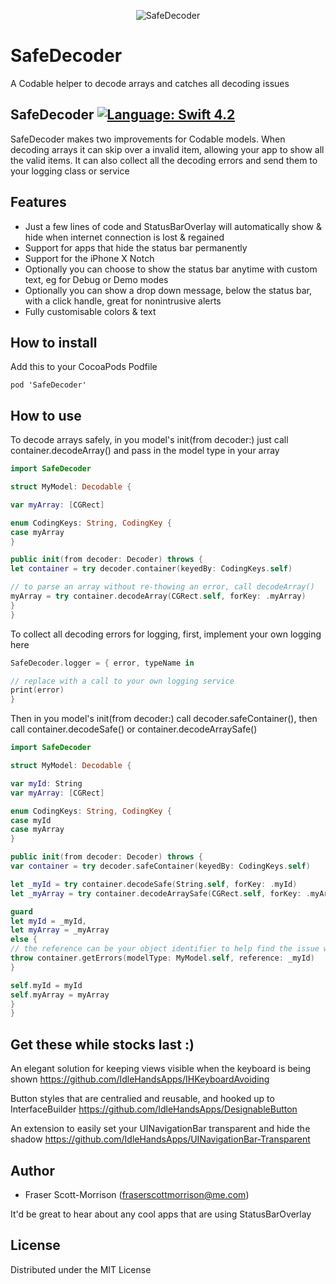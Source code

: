 <p align="center">
<img alt="SafeDecoder" src="https://github.com/IdleHandsApps/StatusBarOverlay/blob/master/StatusBarOverlay/StatusBarOverlay/StatusBarOverlay/Assets.xcassets/AppIcon.appiconset/Logo-76.png" />
</p>


# SafeDecoder
A Codable helper to decode arrays and catches all decoding issues 



SafeDecoder [![Language: Swift 4.2](https://img.shields.io/badge/Swift-4.2-orange.svg)](https://swift.org)
------------------------------

SafeDecoder makes two improvements for Codable models. When decoding arrays it can skip over a invalid item, allowing your app to show all the valid items. It can also collect all the decoding errors and send them to your logging class or service

## Features

* Just a few lines of code and StatusBarOverlay will automatically show & hide when internet connection is lost & regained
* Support for apps that hide the status bar permanently
* Support for the iPhone X Notch
* Optionally you can choose to show the status bar anytime with custom text, eg for Debug or Demo modes
* Optionally you can show a drop down message, below the status bar, with a click handle, great for nonintrusive alerts
* Fully customisable colors & text

## How to install

Add this to your CocoaPods Podfile
```
pod 'SafeDecoder'
```

## How to use

To decode arrays safely, in you model's init(from decoder:) just call container.decodeArray() and pass in the model type in your array
```swift
import SafeDecoder

struct MyModel: Decodable {

var myArray: [CGRect]

enum CodingKeys: String, CodingKey {
case myArray
}

public init(from decoder: Decoder) throws {
let container = try decoder.container(keyedBy: CodingKeys.self)

// to parse an array without re-thowing an error, call decodeArray()
myArray = try container.decodeArray(CGRect.self, forKey: .myArray)
}
}
```

To collect all decoding errors for logging, first, implement your own logging here
```swift
SafeDecoder.logger = { error, typeName in

// replace with a call to your own logging service
print(error)
}
```
Then in you model's init(from decoder:) call decoder.safeContainer(), then call container.decodeSafe() or container.decodeArraySafe()
```swift
import SafeDecoder

struct MyModel: Decodable {

var myId: String
var myArray: [CGRect]

enum CodingKeys: String, CodingKey {
case myId
case myArray
}

public init(from decoder: Decoder) throws {
var container = try decoder.safeContainer(keyedBy: CodingKeys.self)

let _myId = try container.decodeSafe(String.self, forKey: .myId)
let _myArray = try container.decodeArraySafe(CGRect.self, forKey: .myArray)

guard
let myId = _myId,
let myArray = _myArray
else {
// the reference can be your object identifier to help find the issue with your data
throw container.getErrors(modelType: MyModel.self, reference: _myId)
}

self.myId = myId
self.myArray = myArray
}
}
```

## Get these while stocks last :)

An elegant solution for keeping views visible when the keyboard is being shown
https://github.com/IdleHandsApps/IHKeyboardAvoiding

Button styles that are centralied and reusable, and hooked up to InterfaceBuilder
https://github.com/IdleHandsApps/DesignableButton

An extension to easily set your UINavigationBar transparent and hide the shadow
https://github.com/IdleHandsApps/UINavigationBar-Transparent

## Author

* Fraser Scott-Morrison (fraserscottmorrison@me.com)

It'd be great to hear about any cool apps that are using StatusBarOverlay

## License

Distributed under the MIT License
